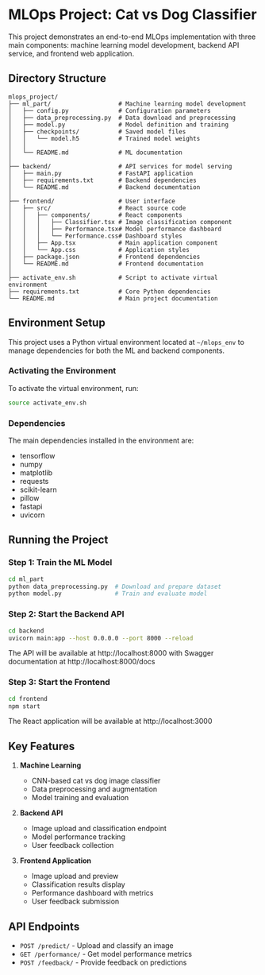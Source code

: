 # MLOps Project: Cat vs Dog Classifier

This project demonstrates an end-to-end MLOps implementation with three main components: machine learning model development, backend API service, and frontend web application.

## Directory Structure

```
mlops_project/
├── ml_part/                   # Machine learning model development
│   ├── config.py              # Configuration parameters
│   ├── data_preprocessing.py  # Data download and preprocessing
│   ├── model.py               # Model definition and training
│   ├── checkpoints/           # Saved model files
│   │   └── model.h5           # Trained model weights
│   │
│   └── README.md              # ML documentation
│
├── backend/                   # API services for model serving
│   ├── main.py                # FastAPI application
│   ├── requirements.txt       # Backend dependencies
│   └── README.md              # Backend documentation
│
├── frontend/                  # User interface
│   ├── src/                   # React source code
│   │   ├── components/        # React components
│   │   │   ├── Classifier.tsx # Image classification component
│   │   │   ├── Performance.tsx# Model performance dashboard
│   │   │   └── Performance.css# Dashboard styles
│   │   ├── App.tsx            # Main application component
│   │   └── App.css            # Application styles
│   ├── package.json           # Frontend dependencies
│   └── README.md              # Frontend documentation
│
├── activate_env.sh            # Script to activate virtual environment
├── requirements.txt           # Core Python dependencies
└── README.md                  # Main project documentation
```

## Environment Setup

This project uses a Python virtual environment located at `~/mlops_env` to manage dependencies for both the ML and backend components.

### Activating the Environment

To activate the virtual environment, run:

```bash
source activate_env.sh
```

### Dependencies

The main dependencies installed in the environment are:
- tensorflow
- numpy
- matplotlib
- requests
- scikit-learn
- pillow
- fastapi
- uvicorn

## Running the Project

### Step 1: Train the ML Model

```bash
cd ml_part
python data_preprocessing.py  # Download and prepare dataset
python model.py               # Train and evaluate model
```

### Step 2: Start the Backend API

```bash
cd backend
uvicorn main:app --host 0.0.0.0 --port 8000 --reload
```

The API will be available at http://localhost:8000 with Swagger documentation at http://localhost:8000/docs

### Step 3: Start the Frontend

```bash
cd frontend
npm start
```

The React application will be available at http://localhost:3000

## Key Features

1. **Machine Learning**
   - CNN-based cat vs dog image classifier
   - Data preprocessing and augmentation
   - Model training and evaluation

2. **Backend API**
   - Image upload and classification endpoint
   - Model performance tracking
   - User feedback collection

3. **Frontend Application**
   - Image upload and preview
   - Classification results display
   - Performance dashboard with metrics
   - User feedback submission

## API Endpoints

- `POST /predict/` - Upload and classify an image
- `GET /performance/` - Get model performance metrics
- `POST /feedback/` - Provide feedback on predictions 